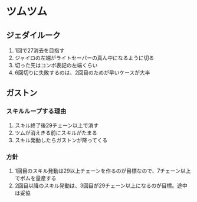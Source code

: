 # ツムツム
## ジェダイルーク
1. 1回で27消去を目指す
1. ジャイロの左端がライトセーバーの真ん中になるように切る
1. 切った先はコンボ表記の左端くらい
1. 6回切りに失敗するのは、2回目のためが早いケースが大半

## ガストン
### スキルループする理由
1. スキル終了後29チェーン以上で消す
1. ツムが消えきる前にスキルがたまる
1. スキル発動したらガストンが降ってくる

### 方針
1. 1回目のスキル発動は29以上チェーンを作るのが目標なので、7チェーン以上でボムを量産する
2. 2回目以降のスキル発動は、3回目が29チェーン以上になるのが目標。途中は妥協